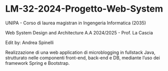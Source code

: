 # LM-32-2024-Progetto-Web-System

UNIPA - Corso di laurea magistran in Ingengeria Informatica (2035)

Web System Design and Architecture A.A 2024/2025 - Prof. La Cascia

Edit by: Andrea Spinelli

Realizzazione di una web application di microblogging in fullstack Java, strutturato nelle componenti front-end, back-end e DB, mediante l’uso dei framework Spring e Bootstrap.
